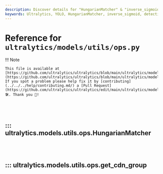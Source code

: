 ```yaml
---
description: Discover details for "HungarianMatcher" & "inverse_sigmoid" functions in Ultralytics YOLO, advanced tools supporting detection models.
keywords: Ultralytics, YOLO, HungarianMatcher, inverse_sigmoid, detection models, model utilities, ops
---
```


# Reference for `ultralytics/models/utils/ops.py`

!!! Note

    This file is available at [https://github.com/ultralytics/ultralytics/blob/main/ultralytics/models/utils/ops.py](https://github.com/ultralytics/ultralytics/blob/main/ultralytics/models/utils/ops.py). If you spot a problem please help fix it by [contributing](../../../help/contributing.md/) a [Pull Request](https://github.com/ultralytics/ultralytics/edit/main/ultralytics/models/utils/ops.py) 🛠️. Thank you 🙏!

<br><br>

## ::: ultralytics.models.utils.ops.HungarianMatcher

<br><br>

## ::: ultralytics.models.utils.ops.get_cdn_group

<br><br>
